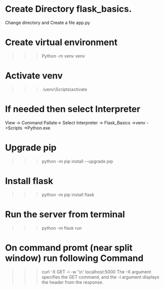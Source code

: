 # Create Directory flask_basics. 
Change directory and Create a file app.py
# Create virtual environment
>>>Python -m venv venv
# Activate venv
>>>.\venv\Scripts\activate

# If needed then select Interpreter
View -> Command Pallate-> Select Interpreter ->  Flask_Basics ->venv ->Scripts ->Python.exe

# Upgrade pip
>>>python -m pip install  --upgrade pip
# Install flask
>>>python -m pip install flask

# Run the server from terminal
>>>python -m flask run
# On command promt (near split window)  run following Command
>>>curl -X GET -i -w '\n' localhost:5000
The -X argument specifies the GET command, and the -i argument displays the header from the response.
